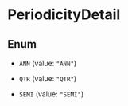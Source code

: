 

# PeriodicityDetail

## Enum


* `ANN` (value: `"ANN"`)

* `QTR` (value: `"QTR"`)

* `SEMI` (value: `"SEMI"`)



